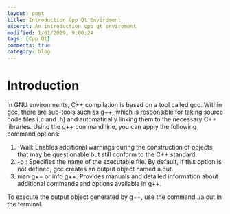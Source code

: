 ```yaml
---
layout: post
title: Introduction Cpp Qt Enviroment
excerpt: An introduction cpp qt enviroment
modified: 1/01/2019, 9:00:24
tags: [Cpp Qt]
comments: true
category: blog
---
```


# Introduction
In GNU environments, C++ compilation is based on a tool called gcc. Within gcc, there are sub-tools such as g++, which is responsible for taking source code files (.c and .h) and automatically linking them to the necessary C++ libraries. Using the g++ command line, you can apply the following command options:

1. -Wall: Enables additional warnings during the construction of objects that may be questionable but still conform to the C++ standard.
2. -o <fileName>: Specifies the name of the executable file. By default, if this option is not defined, gcc creates an output object named a.out.
3. man g++ or info g++: Provides manuals and detailed information about additional commands and options available in g++.

To execute the output object generated by g++, use the command ./a.out in the terminal.
